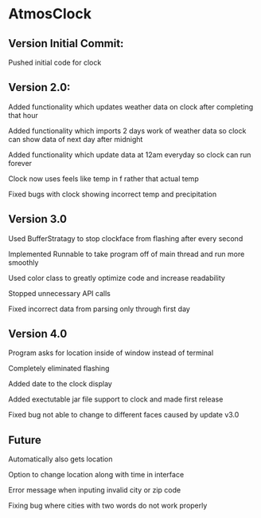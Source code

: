 # AtmosClock




## Version Initial Commit:
Pushed initial code for clock 

## Version 2.0:
Added functionality which updates weather data on clock after completing that hour

Added functionality which imports 2 days work of weather data so clock can show data of next day after midnight

Added functionality which update data at 12am everyday so clock can run forever

Clock now uses feels like temp in f rather that actual temp

Fixed bugs with clock showing incorrect temp and precipitation


## Version 3.0 
Used BufferStratagy to stop clockface from flashing after every second

Implemented Runnable to take program off of main thread and run more smoothly

Used color class to greatly optimize code and increase readability

Stopped unnecessary API calls

Fixed incorrect data from parsing only through first day

## Version 4.0 
Program asks for location inside of window instead of terminal

Completely eliminated flashing 

Added date to the clock display

Added exectutable jar file support to clock and made first release

Fixed bug not able to change to different faces caused by update v3.0

## Future
Automatically also gets location 

Option to change location along with time in interface

Error message when inputing invalid city or zip code

Fixing bug where cities with two words do not work properly



